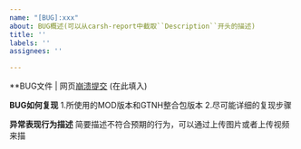 ```yaml
---
name: "[BUG]:xxx"
about: BUG概述(可以从carsh-report中截取``Description``开头的描述)
title: ''
labels: ''
assignees: ''

---
```


**BUG文件 | 网页[崩溃提交](https://crashmc.com/contribute/crash-report)
(在此填入)

**BUG如何复现**
1.所使用的MOD版本和GTNH整合包版本
2.尽可能详细的复现步骤


**异常表现行为描述**
简要描述不符合预期的行为，可以通过上传图片或者上传视频来描
